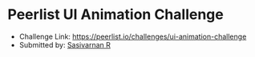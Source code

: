 # Peerlist UI Animation Challenge

- Challenge Link: https://peerlist.io/challenges/ui-animation-challenge
- Submitted by: [Sasivarnan R](https://sasivarnan.com)
